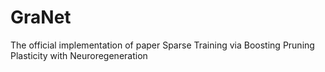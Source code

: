 # GraNet
The official implementation of paper Sparse Training via Boosting Pruning Plasticity with Neuroregeneration
